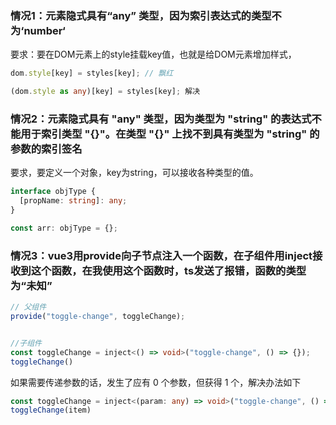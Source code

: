 ### 情况1：元素隐式具有“any” 类型，因为索引表达式的类型不为‘number‘

要求：要在DOM元素上的style挂载key值，也就是给DOM元素增加样式，

```typescript
dom.style[key] = styles[key]; // 飘红

(dom.style as any)[key] = styles[key]; 解决
```

### 情况2：元素隐式具有 "any" 类型，因为类型为 "string" 的表达式不能用于索引类型 "{}"。在类型 "{}" 上找不到具有类型为 "string" 的参数的索引签名

要求，要定义一个对象，key为string，可以接收各种类型的值。

```typescript
interface objType {
  [propName: string]: any;
}

const arr: objType = {};
```

### 情况3：vue3用provide向子节点注入一个函数，在子组件用inject接收到这个函数，在我使用这个函数时，ts发送了报错，函数的类型为“未知”

```typescript
// 父组件
provide("toggle-change", toggleChange);


//子组件
const toggleChange = inject<() => void>("toggle-change", () => {});
toggleChange()
```

如果需要传递参数的话，发生了应有 0 个参数，但获得 1 个，解决办法如下
```typescript
const toggleChange = inject<(param: any) => void>("toggle-change", () => {});
toggleChange(item)
```

